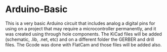 # Arduino-Basic
This is a very basic Arduino circuit that includes analog a digital pins for using on a project that may require a microcontroller permanently, and it was created using through hole components.
The KiCad files will be added (schematic, .lib, .net, etc) and on a different folder the GERBER and drill files.
The Gcode was done with FlatCam and those files will be added also.
